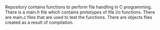 Repository contains functions to perform file handling in C programming.
There is a main.h file which contains prototypes of file i/o functions.
There are main.c files that are used to test the functions.
There are objects files created as a result of compilation.
